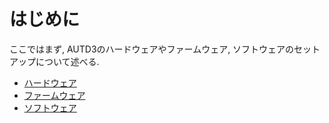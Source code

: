 # はじめに

ここではまず, AUTD3のハードウェアやファームウェア, ソフトウェアのセットアップについて述べる.

- [ハードウェア](./getting_started/hardware.md)
- [ファームウェア](./getting_started/firmware.md)
- [ソフトウェア](./getting_started/software.md)
